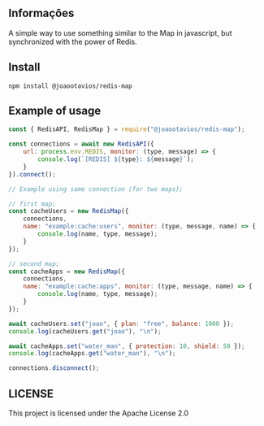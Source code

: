## Informações
A simple way to use something similar to the Map in javascript, but synchronized with the power of Redis.

## Install
```
npm install @joaootavios/redis-map
```

## Example of usage
```javascript
const { RedisAPI, RedisMap } = require("@joaootavios/redis-map");

const connections = await new RedisAPI({
    url: process.env.REDIS, monitor: (type, message) => {
        console.log(`[REDIS] ${type}: ${message}`);
    }
}).connect();

// Example using same connection (for two maps);

// first map;
const cacheUsers = new RedisMap({
    connections,
    name: "example:cache:users", monitor: (type, message, name) => {
        console.log(name, type, message);
    }
});

// second map;
const cacheApps = new RedisMap({
    connections,
    name: "example:cache:apps", monitor: (type, message, name) => {
        console.log(name, type, message);
    }
});

await cacheUsers.set("joao", { plan: "free", balance: 1000 });
console.log(cacheUsers.get("joao"), "\n");

await cacheApps.set("water_man", { protection: 10, shield: 50 });
console.log(cacheApps.get("water_man"), "\n");

connections.disconnect();
```

## LICENSE
This project is licensed under the Apache License 2.0